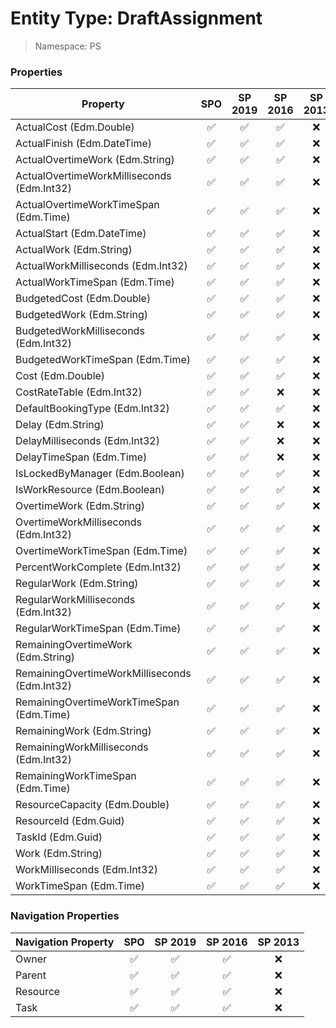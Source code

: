 # Entity Type: DraftAssignment

> Namespace: PS

### Properties

Property | SPO | SP 2019 | SP 2016 | SP 2013
----------|:---:|:-------:|:-------:|:-------:
ActualCost (Edm.Double) | ✅ | ✅ | ✅ | ❌
ActualFinish (Edm.DateTime) | ✅ | ✅ | ✅ | ❌
ActualOvertimeWork (Edm.String) | ✅ | ✅ | ✅ | ❌
ActualOvertimeWorkMilliseconds (Edm.Int32) | ✅ | ✅ | ✅ | ❌
ActualOvertimeWorkTimeSpan (Edm.Time) | ✅ | ✅ | ✅ | ❌
ActualStart (Edm.DateTime) | ✅ | ✅ | ✅ | ❌
ActualWork (Edm.String) | ✅ | ✅ | ✅ | ❌
ActualWorkMilliseconds (Edm.Int32) | ✅ | ✅ | ✅ | ❌
ActualWorkTimeSpan (Edm.Time) | ✅ | ✅ | ✅ | ❌
BudgetedCost (Edm.Double) | ✅ | ✅ | ✅ | ❌
BudgetedWork (Edm.String) | ✅ | ✅ | ✅ | ❌
BudgetedWorkMilliseconds (Edm.Int32) | ✅ | ✅ | ✅ | ❌
BudgetedWorkTimeSpan (Edm.Time) | ✅ | ✅ | ✅ | ❌
Cost (Edm.Double) | ✅ | ✅ | ✅ | ❌
CostRateTable (Edm.Int32) | ✅ | ✅ | ❌ | ❌
DefaultBookingType (Edm.Int32) | ✅ | ✅ | ✅ | ❌
Delay (Edm.String) | ✅ | ✅ | ❌ | ❌
DelayMilliseconds (Edm.Int32) | ✅ | ✅ | ❌ | ❌
DelayTimeSpan (Edm.Time) | ✅ | ✅ | ❌ | ❌
IsLockedByManager (Edm.Boolean) | ✅ | ✅ | ✅ | ❌
IsWorkResource (Edm.Boolean) | ✅ | ✅ | ✅ | ❌
OvertimeWork (Edm.String) | ✅ | ✅ | ✅ | ❌
OvertimeWorkMilliseconds (Edm.Int32) | ✅ | ✅ | ✅ | ❌
OvertimeWorkTimeSpan (Edm.Time) | ✅ | ✅ | ✅ | ❌
PercentWorkComplete (Edm.Int32) | ✅ | ✅ | ✅ | ❌
RegularWork (Edm.String) | ✅ | ✅ | ✅ | ❌
RegularWorkMilliseconds (Edm.Int32) | ✅ | ✅ | ✅ | ❌
RegularWorkTimeSpan (Edm.Time) | ✅ | ✅ | ✅ | ❌
RemainingOvertimeWork (Edm.String) | ✅ | ✅ | ✅ | ❌
RemainingOvertimeWorkMilliseconds (Edm.Int32) | ✅ | ✅ | ✅ | ❌
RemainingOvertimeWorkTimeSpan (Edm.Time) | ✅ | ✅ | ✅ | ❌
RemainingWork (Edm.String) | ✅ | ✅ | ✅ | ❌
RemainingWorkMilliseconds (Edm.Int32) | ✅ | ✅ | ✅ | ❌
RemainingWorkTimeSpan (Edm.Time) | ✅ | ✅ | ✅ | ❌
ResourceCapacity (Edm.Double) | ✅ | ✅ | ✅ | ❌
ResourceId (Edm.Guid) | ✅ | ✅ | ✅ | ❌
TaskId (Edm.Guid) | ✅ | ✅ | ✅ | ❌
Work (Edm.String) | ✅ | ✅ | ✅ | ❌
WorkMilliseconds (Edm.Int32) | ✅ | ✅ | ✅ | ❌
WorkTimeSpan (Edm.Time) | ✅ | ✅ | ✅ | ❌

### Navigation Properties

Navigation Property | SPO | SP 2019 | SP 2016 | SP 2013
----------|:---:|:-------:|:-------:|:-------:
Owner | ✅ | ✅ | ✅ | ❌
Parent | ✅ | ✅ | ✅ | ❌
Resource | ✅ | ✅ | ✅ | ❌
Task | ✅ | ✅ | ✅ | ❌
